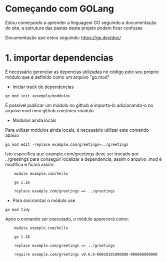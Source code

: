 # Começando com GOLang

Estou começando a aprender a linguagem GO seguindo a documentação do site, a estrutura das pastas deste projeto podem ficar confusas

Documentação que estou seguindo: https://go.dev/doc/

# 1. importar dependencias

É necessário gerenciar as depencias utilizadas no código pelo seu próprio módulo que é definido como um arquivo "go.mod"

- Iniciar track de dependencias

```go mod init <exemplo/moddulo>```

É possivel publicar um módulo no github e importa-lo adicionando-o no arquivo mod omo github.com/meu-modulo

- Módulos ainda locais

Para utilizar módulos ainda locais, é necessário utilizar este comando abaixo

```go mod edit -replace example.com/greetings=../greetings```

Isto especifica que example.com/greetings deve ser trocado por ../greetings para conseguir localizar a dependencia, assim o arquivo .mod é modifica e ficará assim:

```
    module example.com/hello

    go 1.16

    replace example.com/greetings => ../greetings
```

- Para sincronizar o módulo use

```go mod tidy```

Após o comando ser executado, o módulo aparecerá como:

```
    module example.com/hello

    go 1.16

    replace example.com/greetings => ../greetings

    require example.com/greetings v0.0.0-00010101000000-000000000000
```


